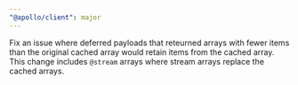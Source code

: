 ```yaml
---
"@apollo/client": major
---
```


Fix an issue where deferred payloads that reteurned arrays with fewer items than the original cached array would retain items from the cached array. This change includes `@stream` arrays where stream arrays replace the cached arrays.
